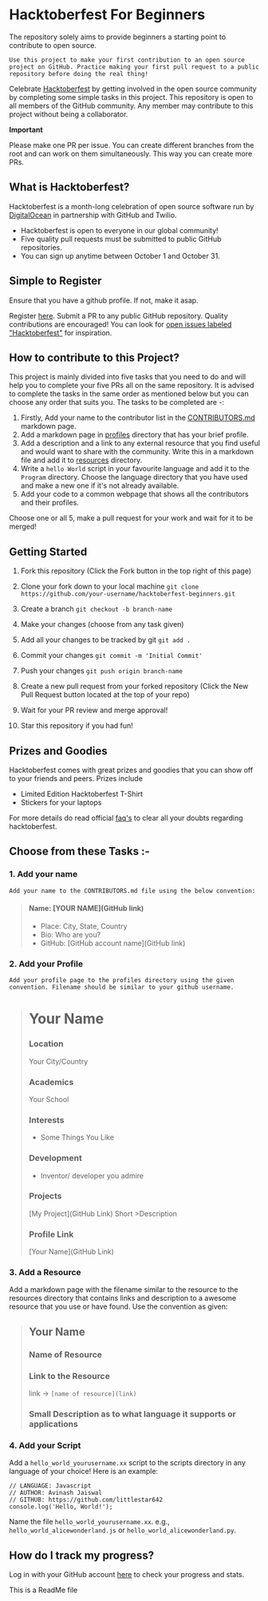 # Hacktoberfest For Beginners 

The repository solely aims to provide beginners a starting point to contribute to open source. 

`Use this project to make your first contribution to an open source project on GitHub. Practice making your first pull request to a public repository before doing the real thing!`

Celebrate [Hacktoberfest](https://hacktoberfest.digitalocean.com) by getting involved in the open source community by completing some simple tasks in this project. This repository is open to all members of the GitHub community. Any member may contribute to this project without being a collaborator.

**Important**

Please make one PR per issue. You can create different branches from the root and can work on them simultaneously. This way you can create more PRs.

## What is Hacktoberfest?

Hacktoberfest is a month-long celebration of open source software run by [DigitalOcean](https://www.digitalocean.com/products/droplets/) in partnership with GitHub and Twilio.

* Hacktoberfest is open to everyone in our global community!
* Five quality pull requests must be submitted to public GitHub repositories.
* You can sign up anytime between October 1 and October 31.

## Simple to Register

Ensure that you have a github profile. If not, make it asap.

Register [here](https://hacktoberfest.digitalocean.com/). Submit a PR to any public GitHub repository. Quality contributions are encouraged! You can look for [open issues labeled "Hacktoberfest"](https://github.com/search?p=2&q=label%3Ahacktoberfest+state%3Aopen+type%3Aissue&type=Issues) for inspiration.

## How to contribute to this Project?

This project is mainly divided into five tasks that you need to do and will help you to complete your five PRs all on the same repository. It is advised to complete the tasks in the same order as mentioned below but you can choose any order that suits you. The tasks to be completed are -:

1. Firstly, Add your name to the contributor list in the [CONTRIBUTORS.md](https://github.com/littlestar642/hacktoberfest-beginners/blob/master/CONTRIBUTORS.md) markdown page. 
2. Add a markdown page in [profiles](https://github.com/littlestar642/hacktoberfest-beginners/tree/master/profiles) directory that has your brief profile.
3. Add a description and a link to any external resource that you find useful and would want to share with the community. Write this in a markdown file and add it to [resources](https://github.com/littlestar642/hacktoberfest-beginners/tree/master/resources) directory.
4. Write a `hello World` script in your favourite language and add it to the `Program` directory. Choose the language directory that you have used and make a new one if it's not already available.
5. Add your code to a common webpage that shows all the contributors and their profiles.

Choose one or all 5, make a pull request for your work and wait for it to be merged!

## Getting Started

1. Fork this repository (Click the Fork button in the top right of this page)
2. Clone your fork down to your local machine
`git clone https://github.com/your-username/hacktoberfest-beginners.git`

3. Create a branch
`git checkout -b branch-name`
4. Make your changes (choose from any task given)
5. Add all your changes to be tracked by git 
`git add .`
6. Commit your changes
`git commit -m 'Initial Commit'`
7. Push your changes
`git push origin branch-name`
8. Create a new pull request from your forked repository (Click the New Pull Request button located at the top of your repo)
9. Wait for your PR review and merge approval!
10. Star this repository if you had fun!


## Prizes and Goodies

Hacktoberfest comes with great prizes and goodies that you can show off to your friends and peers. Prizes include
 * Limited Edition Hacktoberfest T-Shirt
 * Stickers for your laptops
 
For more details do read official [faq's](https://hacktoberfest.digitalocean.com/faq) to clear all your doubts regarding hacktoberfest.

## Choose from these Tasks :-

### 1. Add your name
    Add your name to the CONTRIBUTORS.md file using the below convention:

> #### Name: [YOUR NAME](GitHub link)
> - Place: City, State, Country
> - Bio: Who are you?
> - GitHub: [GitHub account name](GitHub link) 

### 2. Add your Profile
    Add your profile page to the profiles directory using the given convention. Filename should be similar to your github username.

> # Your Name
> ### Location
> Your City/Country
> ### Academics
> Your School
>
>### Interests
>
>- Some Things You Like
>
>### Development
>
>- Inventor/ developer you admire
>
>### Projects
>
>[My Project](GitHub Link) Short >Description
>
>### Profile Link
>
>[Your Name](GitHub Link)


### 3. Add a Resource

Add a markdown page with the filename similar to the resource to the resources directory that contains links and description to a awesome resource that you use or have found. Use the convention as given:

> ## Your Name
> ### Name of Resource
> ### Link to the Resource
> link -> `[name of resource](link)`
> ### Small Description as to what language it supports or applications


### 4. Add your Script

Add a `hello_world_yourusername.xx` script to the scripts directory in any language of your choice! Here is an example:

```
// LANGUAGE: Javascript
// AUTHOR: Avinash Jaiswal
// GITHUB: https://github.com/littlestar642 
console.log('Hello, World!');
```
Name the file `hello_world_yourusername.xx`. e.g., `hello_world_alicewonderland.js` or `hello_world_alicewonderland.py`.

## How do I track my progress?

Log in with your GitHub account [here](https://hacktoberfest.digitalocean.com/sign_up/register) to check your progress and stats.



This is a ReadMe file